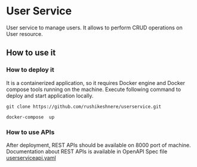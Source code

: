# User Service
User service to manage users. It allows to perform CRUD operations on User resource.

## How to use it

### How to deploy it
It is a containerized application, so it requires Docker engine and Docker compose tools running on the machine.
Execute following command to deploy and start application locally.

```git clone https://github.com/rushikeshnere/userservice.git```

```docker-compose  up```

### How to use APIs
After deployment, REST APIs should be available on 8000 port of machine. 
Documentation about REST APIs is available in OpenAPI Spec file [userserviceapi.yaml](https://github.com/rushikeshnere/userservice/blob/master/userserviceapi.yaml "userserviceapi.yaml")
